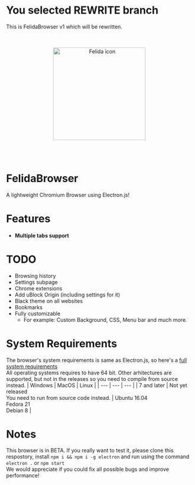 
# You selected REWRITE branch
This is FelidaBrowser v1 which will be rewritten.<br><br><br>
<p align="center"><img width="250" height="250" src="https://raw.githubusercontent.com/raluvy95/FelidaBrowser/rewrite/assets/icon.png" alt="Felida icon"></p><br><br>

# FelidaBrowser 
A lightweight Chromium Browser using Electron.js!<br>

# Features
  - #### Multiple tabs support

# TODO
  - Browsing history
  - Settings subpage
  - Chrome extensions
  - Add uBlock Origin (including settings for it)
  - Black theme on all websites
  - Bookmarks
  - Fully customizable
    - For example: Custom Background, CSS, Menu bar and much more.

# System Requirements
The browser's system requirements is same as Electron.js, so here's a [full system requirements](https://stackoverflow.com/questions/36306450/what-is-minimum-system-requirements-to-run-electron-apps)<br>
All operating systems requires to have 64 bit. Other arhitectures are supported, but not in the releases so you need to compile from source instead.
| Windows | MacOS | Linux |
| --- | --- | --- |
| 7 and later | Not yet released<br>You need to run from source code instead. | Ubuntu 16.04<br>Fedora 21<br>Debian 8 |

# Notes
This browser is in BETA. If you really want to test it, please clone this respostory, install `npm i && npm i -g electron` and run using the command `electron .` or `npm start`<br>
We would appreciate if you could fix all possible bugs and improve performance!
